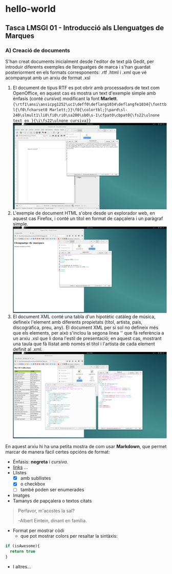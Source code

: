 # hello-world
## Tasca LMSGI 01 - Introducció als Llenguatges de Marques

### A) Creació de documents
S'han creat documents inicialment desde l'editor de text plà Gedit, per introduir diferents exemples de llenguatges de marca i s'han guardat posteriorment en els formats corresponents: .rtf .html i .xml que vé acompanyat amb un arxiu de format .xsl

1. El document de tipus RTF es pot obrir amb processadors de text com OpenOffice, en aquest cas es mostra un text d'exemple simple amb énfasis (conté *cursiva*) modificant la font **Marlett**.
`{\rtf1\ansi\ansicpg1252\uc1\deff0\deflang1034\deflangfe1034{\fonttbl{\f0\fcharset0 Marlett;}}\f0{\colortbl;}\pard\sl-240\slmult1\li0\fi0\ri0\sa200\sb0\s-1\cfpat0\cbpat0{\fs22\ulnone text en }{\i\fs22\ulnone cursiva}}`
![Captura document RTF][Screen_RTF]
2. L'exemple de document HTML s'obre desde un explorador web, en aquest cas Firefox, i conté un títol en format de capçalera i un paràgraf simple.
![Captura document HTML][Screen_HTML]
3. El document XML conté una tabla d'un hipotètic catàleg de música, defineix l'element <cd> amb diferents propietats (títol, artista, país, discogràfica, preu, any). El document XML per sí sol no defineix més que els elements, per això s'inclou la segona línea '<?xml-stylesheet href="Tabla.xsl" type="text/xsl"?>' que fà referència a un arxiu .xsl que li dona l'estil de presentació; en aquest cas, mostrant una taula que fà llistat amb només el títol i l'artista de cada element definit al .xml.
![Captura document XML][Screen_XML]

En aquest arxiu hi ha una petita mostra de com usar **Markdown**, que permet marcar de manera fàcil certes opcións de format:

* Énfasis: **negreta** i *cursiva*.
* [links](https://rawgit.com/) ...
* Llistes
  - [x] amb subllistes
  - [x] o checkbox
  - [ ] també poden ser enumerades
* Imatges
* Tamanys de papçalera o textos citats
> Perfavor, m'acostes la sal?
>
> -Albert Eintein, dinant en família.
* Format per mostrar còdi
  - que pot mostrar colors per resaltar la sintàxis:
```javascript
if (isAwesome){
  return true
}
```
* I altres...

[Screen_RTF]: https://github.com/2aven/hello-world/blob/master/Captura%20de%20pantalla%20de%202017-10-16%2010-43-40.png
[Screen_HTML]: https://github.com/2aven/hello-world/blob/master/Captura%20de%20pantalla%20de%202017-10-16%2012-29-04.png
[Screen_XML]: https://github.com/2aven/hello-world/blob/master/Captura%20de%20pantalla%20de%202017-10-16%2012-41-20.png
[Screen_RawGit]: https://github.com/2aven/hello-world/blob/master/Captura%20de%20pantalla%20de%202017-10-16%2014-34-40.png
